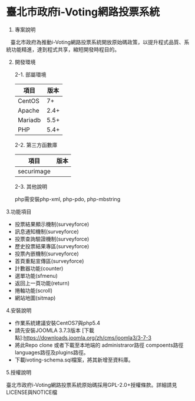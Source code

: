 # 臺北市政府i-Voting網路投票系統

1.  專案說明

    臺北市政府為推動i-Voting網路投票系統開放原始碼政策，以提升程式品質、系統功能精進，達到程式共享，縮短開發時程目的。
    
    
2.	開發環境

	2-1.	部屬環境

	|項目|版本|
	|---|---|
	|CentOS|7+|
	|Apache|2.4+|
	|Mariadb|5.5+|
	|PHP|5.4+|


	2-2.	第三方函數庫

	|項目|版本|
	|---|---|
	|securimage||


  
	2-3. 其他說明
	
	php需安裝php-xml, php-pdo, php-mbstring
	
	
3.功能項目
* 投票結果顯示機制(surveyforce)
* 訊息通知機制(surveyforce)
* 投票查詢驗證機制(surveyforce)
* 歷史投票結果專區(surveyforce)
* 投票內嵌機制(surveyforce)  
* 首頁重點宣傳區(surveyforce)
* 計數器功能(counter)
* 選單功能(sfmenu)
* 返回上一頁功能(return)
* 捲軸功能(scroll)
* 網站地圖(sitmap)

4.安裝說明

 * 作業系統建議安裝CentOS7與php5.4
 * 請先安裝JOOMLA 3.7.3版本 [下載點]:https://downloads.joomla.org/zh/cms/joomla3/3-7-3
 * 將此Repo clone 或者下載至本地端的 administraror路徑 compoents路徑 languages路徑及plugins路徑。
 * 下載ivoting-schema.sql檔案，將其新增至資料庫。
	
5.授權說明

  臺北市政府i-Voting網路投票系統原始碼採用GPL-2.0+授權條款。詳細請見LICENSE與NOTICE檔
